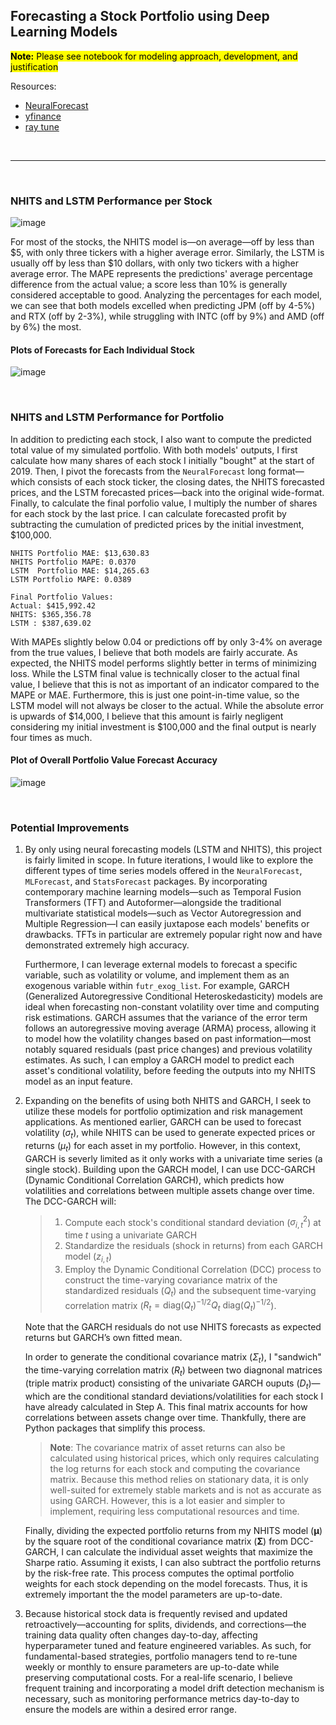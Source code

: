 ## Forecasting a Stock Portfolio using Deep Learning Models

<mark>**Note:** Please see notebook for modeling approach, development, and justification

Resources:
* [NeuralForecast](https://nixtlaverse.nixtla.io/neuralforecast/docs/getting-started/introduction.html)
* [yfinance](https://pypi.org/project/yfinance/)
* [ray tune](https://docs.ray.io/en/latest/tune/index.html)

</br>

___

</br>

### NHITS and LSTM Performance per Stock

![image](https://github.com/user-attachments/assets/07b745c3-6483-4768-bab4-59caa17a9b29)

For most of the stocks, the NHITS model is—on average—off by less than $5, with only three tickers with a higher average error. Similarly, the LSTM is usually off by less than $10 dollars, with only two tickers with a higher average error. The MAPE represents the predictions' average percentage difference from the actual value; a score less than 10% is generally considered acceptable to good. Analyzing the percentages for each model, we can see that both models excelled when predicting JPM (off by 4-5%) and RTX (off by 2-3%), while struggling with INTC (off by 9%) and AMD (off by 6%) the most.

#### Plots of Forecasts for Each Individual Stock

![image](https://github.com/user-attachments/assets/274d3608-67e7-42fb-841c-c3123710716c)

</br>

### NHITS and LSTM Performance for Portfolio

In addition to predicting each stock, I also want to compute the predicted total value of my simulated portfolio. With both models' outputs, I first calculate how many shares of each stock I initially "bought" at the start of 2019. Then, I pivot the forecasts from the `NeuralForecast` long format—which consists of each stock ticker, the closing dates, the NHITS forecasted prices, and the LSTM forecasted prices—back into the original wide-format. Finally, to calculate the final porfolio value, I multiply the number of shares for each stock by the last price. I can calculate forecasted profit by subtracting the cumulation of predicted prices by the initial investment, $100,000.

```
NHITS Portfolio MAE: $13,630.83
NHITS Portfolio MAPE: 0.0370
LSTM  Portfolio MAE: $14,265.63
LSTM Portfolio MAPE: 0.0389

Final Portfolio Values:
Actual: $415,992.42
NHITS: $365,356.78
LSTM : $387,639.02
```

With MAPEs slightly below 0.04 or predictions off by only 3-4% on average from the true values, I believe that both models are fairly accurate. As expected, the NHITS model performs slightly better in terms of minimizing loss. While the LSTM final value is technically closer to the actual final value, I believe that this is not as important of an indicator compared to the MAPE or MAE. Furthermore, this is just one point-in-time value, so the LSTM model will not always be closer to the actual. While the absolute error is upwards of $14,000, I believe that this amount is fairly negligent considering my initial investment is $100,000 and the final output is nearly four times as much.  

#### Plot of Overall Portfolio Value Forecast Accuracy

![image](https://github.com/user-attachments/assets/35295be7-cb7f-4b43-8c45-886043a0d986)

</br>

### Potential Improvements

1. By only using neural forecasting models (LSTM and NHITS), this project is fairly limited in scope. In future iterations, I would like to explore the different types of time series models offered in the `NeuralForecast`, `MLForecast`, and `StatsForecast` packages. By incorporating contemporary machine learning models—such as Temporal Fusion Transformers (TFT) and Autoformer—alongside the traditional multivariate statistical models—such as Vector Autoregression and Multiple Regression—I can easily juxtapose each models' benefits or drawbacks. TFTs in particular are extremely popular right now and have demonstrated extremely high accuracy. 

   Furthermore, I can leverage external models to forecast a specific variable, such as volatility or volume, and implement them as an exogenous variable within `futr_exog_list`. For example, GARCH (Generalized Autoregressive Conditional Heteroskedasticity) models are ideal when forecasting non-constant volatility over time and computing risk estimations. GARCH assumes that the variance of the error term follows an autoregressive moving average (ARMA) process, allowing it to model how the volatility changes based on past information—most notably squared residuals (past price changes) and previous volatility estimates. As such, I can employ a GARCH model to predict each asset's conditional volatility, before feeding the outputs into my NHITS model as an input feature. 

2. Expanding on the benefits of using both NHITS and GARCH, I seek to utilize these models for portfolio optimization and risk management applications. As mentioned earlier, GARCH can be used to forecast volatility ($\sigma_{t}$), while NHITS can be used to generate expected prices or returns ($\mu_t$) for each asset in my portfolio. However, in this context, GARCH is severly limited as it only works with a univariate time series (a single stock). Building upon the GARCH model, I can use DCC-GARCH (Dynamic Conditional Correlation GARCH), which predicts how volatilities and correlations between multiple assets change over time. The DCC-GARCH will:

    >1. Compute each stock's conditional standard deviation ($\sigma^2_{i,t}$) at time $t$ using a univariate GARCH
    >2. Standardize the residuals (shock in returns) from each GARCH model ($z_{i,t}$)
    >3. Employ the Dynamic Conditional Correlation (DCC) process to construct the time-varying covariance matrix of the standardized residuals ($Q_t$) and the subsequent time-varying correlation matrix ($R_t=\text{diag}(Q_t)^{-1/2} Q_t \text{ diag}(Q_t)^{-1/2}$).
   
   Note that the GARCH residuals do not use NHITS forecasts as expected returns but GARCH’s own fitted mean.

   In order to generate the conditional covariance matrix ($\Sigma_t$), I "sandwich" the time-varying correlation matrix ($R_t$) between two diagnonal matrices (triple matrix product) consisting of the univariate GARCH ouputs ($D_t$)—which are the conditional standard deviations/volatilities for each stock I have already calculated in Step A. This final matrix accounts for how correlations between assets change over time. Thankfully, there are Python packages that simplify this process. 

   > **Note**: The covariance matrix of asset returns can also be calculated using historical prices, which only requires calculating the log returns for each stock and computing the covariance matrix. Because this method relies on stationary data, it is only well-suited for extremely stable markets and is not as accurate as using GARCH. However, this is a lot easier and simpler to implement, requiring less computational resources and time.

   Finally, dividing the expected portfolio returns from my NHITS model ($\boldsymbol{\mu}$) by the square root of the conditional covariance matrix ($\boldsymbol{\Sigma}$) from DCC-GARCH, I can calculate the individual asset weights that maximize the Sharpe ratio. Assuming it exists, I can also subtract the portfolio returns by the risk-free rate. This process computes the optimal portfolio weights for each stock depending on the model forecasts. Thus, it is extremely important the the model parameters are up-to-date.

4. Because historical stock data is frequently revised and updated retroactively—accounting for splits, dividends, and corrections—the training data quality often changes day-to-day, affecting hyperparameter tuned and feature engineered variables. As such, for fundamental-based strategies, portfolio managers tend to re-tune weekly or monthly to ensure parameters are up-to-date while preserving computational costs. For a real-life scenario, I believe frequent training and incorporating a model drift detection mechanism is necessary, such as monitoring performance metrics day-to-day to ensure the models are within a desired error range. 
